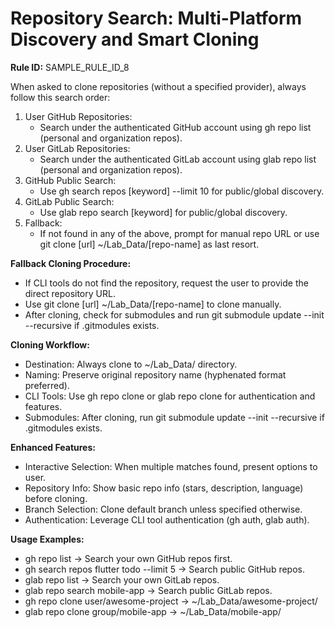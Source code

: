 # Repository Search: Multi-Platform Discovery and Smart Cloning

**Rule ID:** SAMPLE_RULE_ID_8

When asked to clone repositories (without a specified provider), always follow this search order:

1. User GitHub Repositories:
   - Search under the authenticated GitHub account using gh repo list (personal and organization repos).
2. User GitLab Repositories:
   - Search under the authenticated GitLab account using glab repo list (personal and organization repos).
3. GitHub Public Search:
   - Use gh search repos [keyword] --limit 10 for public/global discovery.
4. GitLab Public Search:
   - Use glab repo search [keyword] for public/global discovery.
5. Fallback:
   - If not found in any of the above, prompt for manual repo URL or use git clone [url] ~/Lab_Data/[repo-name] as last resort.

**Fallback Cloning Procedure:**
- If CLI tools do not find the repository, request the user to provide the direct repository URL.
- Use git clone [url] ~/Lab_Data/[repo-name] to clone manually.
- After cloning, check for submodules and run git submodule update --init --recursive if .gitmodules exists.

**Cloning Workflow:**
- Destination: Always clone to ~/Lab_Data/ directory.
- Naming: Preserve original repository name (hyphenated format preferred).
- CLI Tools: Use gh repo clone or glab repo clone for authentication and features.
- Submodules: After cloning, run git submodule update --init --recursive if .gitmodules exists.

**Enhanced Features:**
- Interactive Selection: When multiple matches found, present options to user.
- Repository Info: Show basic repo info (stars, description, language) before cloning.
- Branch Selection: Clone default branch unless specified otherwise.
- Authentication: Leverage CLI tool authentication (gh auth, glab auth).

**Usage Examples:**
- gh repo list → Search your own GitHub repos first.
- gh search repos flutter todo --limit 5 → Search public GitHub repos.
- glab repo list → Search your own GitLab repos.
- glab repo search mobile-app → Search public GitLab repos.
- gh repo clone user/awesome-project → ~/Lab_Data/awesome-project/
- glab repo clone group/mobile-app → ~/Lab_Data/mobile-app/
